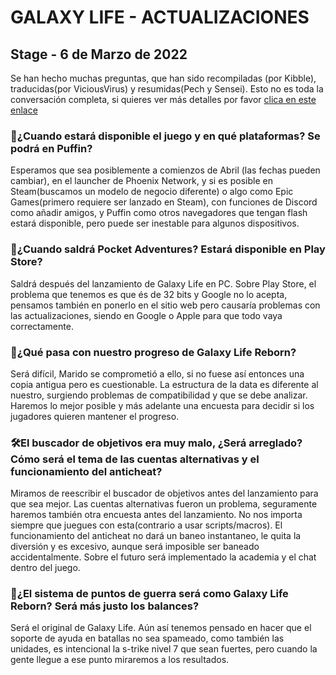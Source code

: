 # GALAXY LIFE - ACTUALIZACIONES
## Stage - 6 de Marzo de 2022
Se han hecho muchas preguntas, que han sido recompiladas (por Kibble), traducidas(por ViciousVirus) y resumidas(Pech y Sensei).
Esto no es toda la conversación completa, si quieres ver más detalles por favor [clica en este enlace](https://github.com/viciousvirus/gl_actualizaciones/blob/gh-pages/todas_las_preguntas)

### 📆¿Cuando estará disponible el juego y en qué plataformas? Se podrá en Puffin?
Esperamos que sea posiblemente a comienzos de Abril (las fechas pueden cambiar), en el launcher de Phoenix Network, y si es posible en Steam(buscamos un modelo de negocio diferente) o algo como Epic Games(primero requiere ser lanzado en Steam), con funciones de Discord como añadir amigos, y Puffin como otros navegadores que tengan flash estará disponible, pero puede ser inestable para algunos dispositivos. 

### 📱¿Cuando saldrá Pocket Adventures? Estará disponible en Play Store?
Saldrá después del lanzamiento de Galaxy Life en PC. Sobre Play Store, el problema que tenemos es que és de 32 bits y Google no lo acepta, pensamos también en ponerlo en el sitio web pero causaría problemas con las actualizaciones, siendo en Google o Apple para que todo vaya correctamente.

### 💢¿Qué pasa con nuestro progreso de Galaxy Life Reborn?
Será difícil, Marido se comprometió a ello, si no fuese así entonces una copia antigua pero es cuestionable. La estructura de la data es diferente al nuestro, surgiendo problemas de compatibilidad y que se debe analizar. Haremos lo mejor posible y más adelante una encuesta para decidir si los jugadores quieren mantener el progreso.

### 🛠El buscador de objetivos era muy malo, ¿Será arreglado? Cómo será el tema de las cuentas alternativas y el funcionamiento del anticheat?
Miramos de reescribir el buscador de objetivos antes del lanzamiento para que sea mejor. Las cuentas alternativas fueron un problema, seguramente haremos también otra encuesta antes del lanzamiento. No nos importa siempre que juegues con esta(contrario a usar scripts/macros). El funcionamiento del anticheat no dará un baneo instantaneo, le quita la diversión y es excesivo, aunque será imposible ser baneado accidentalmente. Sobre el futuro será implementado la academia y el chat dentro del juego.

### 🤺¿El sistema de puntos de guerra será como Galaxy Life Reborn? Será más justo los balances?
Será el original de Galaxy Life. Aún así tenemos pensado en hacer que el soporte de ayuda en batallas no sea spameado, como también las unidades, es intencional la s-trike nivel 7 que sean fuertes, pero cuando la gente llegue a ese punto miraremos a los resultados.
